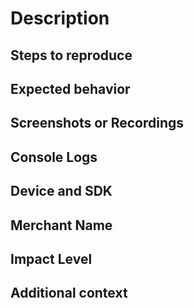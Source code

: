 # Description
<!--A clear and concise description of what the bug is.
-->

## Steps to reproduce
<!-- Steps to reproduce the behavior:
1. Go to '...'
2. Click on '....'
3. Scroll down to '....'
4. See error

Can you reliably reproduce the issue? If not, explain how often it occurs and under what conditions it usually happens. For example, in what environment you are running.
-->

## Expected behavior
<!-- A clear and concise description of what you expected to happen.
-->

## Screenshots or Recordings
<!-- If applicable, add screenshots to help explain your problem.
To screen record on iOS, follow the steps described [here](https://support.apple.com/en-us/HT207935).
-->

## Console Logs
<!-- Include relevant logs in the bug report by putting it in a [code block](https://help.github.com/en/github/writing-on-github/getting-started-with-writing-and-formatting-on-github#multiple-lines), a [file attachment](https://help.github.com/en/github/managing-your-work-on-github/file-attachments-on-issues-and-pull-requests) or in a [gist](https://help.github.com/en/github/writing-on-github/creating-gists) and provide a link to that gist.
-->

## Device and SDK
<!-- Include information about environment the issue was observed in
 - Device: [e.g. iPhone6]
 - OS version: [e.g. iOS8.1]
 - SDK version: [e.g. 1.2.3]
 - SDK Integration: [e.g. KlarnaPaymentView]
-->

## Merchant Name
<!-- Please state the merchant's name and the application's name that is facing the issue using the SDK.
-->

## Impact Level
<!-- What is the impact level of this bug on the merchant and its customers? Is it happening in production? 
Is it a blocking issue for development?  etc. 
-->

## Additional context
<!-- Add any other context about the problem here.
-->
